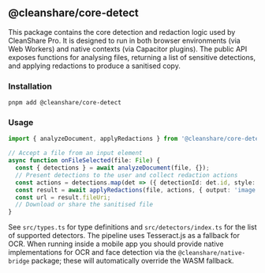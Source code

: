 ## @cleanshare/core‑detect

This package contains the core detection and redaction logic used by CleanShare Pro.  It is designed to run in both browser environments (via Web Workers) and native contexts (via Capacitor plugins).  The public API exposes functions for analysing files, returning a list of sensitive detections, and applying redactions to produce a sanitised copy.

### Installation

```
pnpm add @cleanshare/core-detect
```

### Usage

```ts
import { analyzeDocument, applyRedactions } from '@cleanshare/core-detect';

// Accept a file from an input element
async function onFileSelected(file: File) {
  const { detections } = await analyzeDocument(file, {});
  // Present detections to the user and collect redaction actions
  const actions = detections.map(det => ({ detectionId: det.id, style: 'BOX' }));
  const result = await applyRedactions(file, actions, { output: 'image' });
  const url = result.fileUri;
  // Download or share the sanitised file
}
```

See `src/types.ts` for type definitions and `src/detectors/index.ts` for the list of supported detectors.  The pipeline uses Tesseract.js as a fallback for OCR.  When running inside a mobile app you should provide native implementations for OCR and face detection via the `@cleanshare/native-bridge` package; these will automatically override the WASM fallback.
